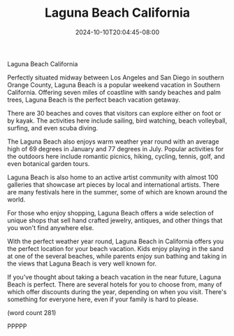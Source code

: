 ﻿---
title: "Laguna Beach California"
date: 2024-10-10T20:04:45-08:00
description: "Beach Vacations Tips for Web Success"
featured_image: "/images/Beach Vacations.jpg"
tags: ["Beach Vacations"]
---

Laguna Beach California

Perfectly situated midway between Los Angeles and
San Diego in southern Orange County, Laguna Beach
is a popular weekend vacation in Southern 
California.  Offering seven miles of coastline
with sandy beaches and palm trees, Laguna Beach
is the perfect beach vacation getaway.

There are 30 beaches and coves that visitors can 
explore either on foot or by kayak.  The activities
here include sailing, bird watching, beach volleyball,
surfing, and even scuba diving.

The Laguna Beach also enjoys warm weather year round
with an average high of 69 degrees in January and
77 degrees in July.  Popular activities for the outdoors
here include romantic picnics, hiking, cycling, 
tennis, golf, and even botanical garden tours.

Laguna Beach is also home to an active artist 
community with almost 100 galleries that showcase art
pieces by local and international artists.  There
are many festivals here in the summer, some of 
which are known around the world.

For those who enjoy shopping, Laguna Beach offers
a wide selection of unique shops that sell hand
crafted jewelry, antiques, and other things that you
won't find anywhere else.

With the perfect weather year round, Laguna Beach
in California offers you the perfect location for 
your beach vacation.  Kids enjoy playing in the
sand at one of the several beaches, while parents
enjoy sun bathing and taking in the views that 
Laguna Beach is very well known for.

If you've thought about taking a beach vacation in
the near future, Laguna Beach is perfect.  There
are several hotels for you to choose from, many
of which offer discounts during the year, depending
on when you visit.  There's something for everyone
here, even if your family is hard to please.

(word count 281)

PPPPP
